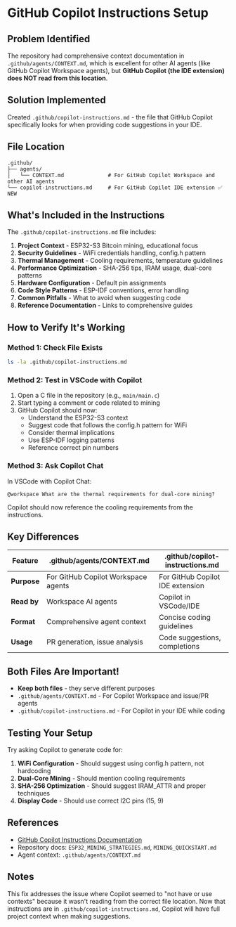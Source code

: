 # GitHub Copilot Instructions Setup

## Problem Identified

The repository had comprehensive context documentation in `.github/agents/CONTEXT.md`, which is excellent for other AI agents (like GitHub Copilot Workspace agents), but **GitHub Copilot (the IDE extension) does NOT read from this location**.

## Solution Implemented

Created `.github/copilot-instructions.md` - the file that GitHub Copilot specifically looks for when providing code suggestions in your IDE.

## File Location

```
.github/
├── agents/
│   └── CONTEXT.md              # For GitHub Copilot Workspace and other AI agents
└── copilot-instructions.md     # For GitHub Copilot IDE extension ✅ NEW
```

## What's Included in the Instructions

The `.github/copilot-instructions.md` file includes:

1. **Project Context** - ESP32-S3 Bitcoin mining, educational focus
2. **Security Guidelines** - WiFi credentials handling, config.h pattern
3. **Thermal Management** - Cooling requirements, temperature guidelines
4. **Performance Optimization** - SHA-256 tips, IRAM usage, dual-core patterns
5. **Hardware Configuration** - Default pin assignments
6. **Code Style Patterns** - ESP-IDF conventions, error handling
7. **Common Pitfalls** - What to avoid when suggesting code
8. **Reference Documentation** - Links to comprehensive guides

## How to Verify It's Working

### Method 1: Check File Exists
```bash
ls -la .github/copilot-instructions.md
```

### Method 2: Test in VSCode with Copilot

1. Open a C file in the repository (e.g., `main/main.c`)
2. Start typing a comment or code related to mining
3. GitHub Copilot should now:
   - Understand the ESP32-S3 context
   - Suggest code that follows the config.h pattern for WiFi
   - Consider thermal implications
   - Use ESP-IDF logging patterns
   - Reference correct pin numbers

### Method 3: Ask Copilot Chat

In VSCode with Copilot Chat:
```
@workspace What are the thermal requirements for dual-core mining?
```

Copilot should now reference the cooling requirements from the instructions.

## Key Differences

| Feature | .github/agents/CONTEXT.md | .github/copilot-instructions.md |
|---------|---------------------------|----------------------------------|
| **Purpose** | For GitHub Copilot Workspace agents | For GitHub Copilot IDE extension |
| **Read by** | Workspace AI agents | Copilot in VSCode/IDE |
| **Format** | Comprehensive agent context | Concise coding guidelines |
| **Usage** | PR generation, issue analysis | Code suggestions, completions |

## Both Files Are Important!

- **Keep both files** - they serve different purposes
- `.github/agents/CONTEXT.md` - For Copilot Workspace and issue/PR agents
- `.github/copilot-instructions.md` - For Copilot in your IDE while coding

## Testing Your Setup

Try asking Copilot to generate code for:

1. **WiFi Configuration** - Should suggest using config.h pattern, not hardcoding
2. **Dual-Core Mining** - Should mention cooling requirements
3. **SHA-256 Optimization** - Should suggest IRAM_ATTR and proper techniques
4. **Display Code** - Should use correct I2C pins (15, 9)

## References

- [GitHub Copilot Instructions Documentation](https://docs.github.com/en/copilot/customizing-copilot/adding-custom-instructions-for-github-copilot)
- Repository docs: `ESP32_MINING_STRATEGIES.md`, `MINING_QUICKSTART.md`
- Agent context: `.github/agents/CONTEXT.md`

## Notes

This fix addresses the issue where Copilot seemed to "not have or use contexts" because it wasn't reading from the correct file location. Now that instructions are in `.github/copilot-instructions.md`, Copilot will have full project context when making suggestions.
